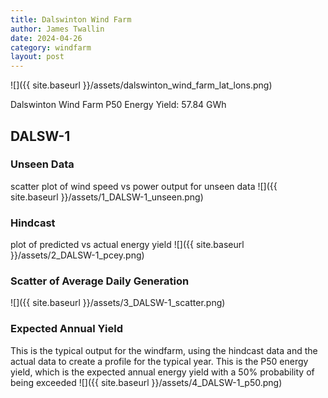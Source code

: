 ```yaml
---
title: Dalswinton Wind Farm
author: James Twallin
date: 2024-04-26
category: windfarm
layout: post
---
```

![]({{ site.baseurl }}/assets/dalswinton_wind_farm_lat_lons.png)

Dalswinton Wind Farm P50 Energy Yield: 57.84 GWh

DALSW-1
-------------
### Unseen Data 
scatter plot of wind speed vs power output for unseen data
![]({{ site.baseurl }}/assets/1_DALSW-1_unseen.png)
### Hindcast 
plot of predicted vs actual energy yield
![]({{ site.baseurl }}/assets/2_DALSW-1_pcey.png)
### Scatter of Average Daily Generation 

![]({{ site.baseurl }}/assets/3_DALSW-1_scatter.png)
### Expected Annual Yield 
This is the typical output for the windfarm, using the hindcast data and the actual data to create a profile for the typical year. This is the P50 energy yield, which is the expected annual energy yield with a 50% probability of being exceeded
![]({{ site.baseurl }}/assets/4_DALSW-1_p50.png)

